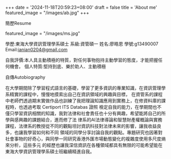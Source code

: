 +++
date = '2024-11-18T20:59:23+08:00'
draft = false
title = 'About me'
featured_image = "/images/ab.jpg"
+++

簡歷Resume 

featured_image = "/images/ms.jpg"

學歷:東海大學資訊管理學系碩士
系級:資管碩一
姓名:廖晧恩
學號:g13490007
Email:ianian0204@gmail.com

自我評價:本人具主動積極的特質，對任何事物抱持主動學習的態度，才能把握任何機會。
個人特質:堅持到底、樂於助人、主動積極



自傳Autobiography

在大學期間除了學習程式語言的基礎，學習了更多資訊的專業知識，在資訊管理學系精實的課程中，慢慢地摸索出自己在資訊領域的興趣與目標，
在資管系的課程中老師們透過期末實做作品也訓練了我把理論知識應用到實務上，在修資料庫的課程時，也透過考取 Certiport ITS Databas 證照
檢定自我的能力，在學期間也不僅只學習資訊相關的知識，我對法律和社會責任也十分有興趣，希望能將自己的所學與感興趣的課題結合，進而修了法
律系的AI法律導論和智慧財產權概論與實務課程，法律系的教授從不同的觀點坦討資訊科技對法律未來的影響，讓我收益良多，也讓我學習如何和不同
領域的同學分享討論自我的觀點。專題研究也因著對社會事物的好奇心，與同學一同研究香港外匯市場動態變化的複雜度使用多尺度熵來分析，這些多元
的經歷也讓我深信資訊在各種領域都具有無限的可能希望能在東海大學資訊管理學系碩士班繼續精進自我。
